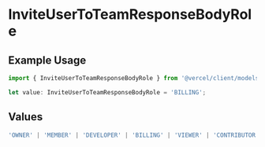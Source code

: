 # InviteUserToTeamResponseBodyRole

## Example Usage

```typescript
import { InviteUserToTeamResponseBodyRole } from '@vercel/client/models/operations';

let value: InviteUserToTeamResponseBodyRole = 'BILLING';
```

## Values

```typescript
'OWNER' | 'MEMBER' | 'DEVELOPER' | 'BILLING' | 'VIEWER' | 'CONTRIBUTOR';
```
